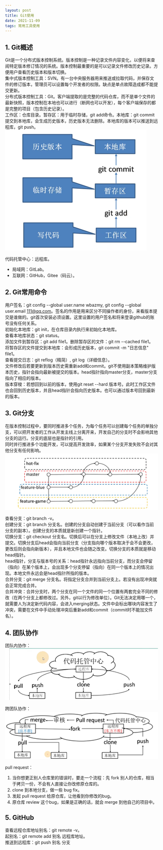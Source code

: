 ```yaml
---
layout: post
title: Git使用
date: 2021-11-09
tags: 常用工具使用
---
```

## 1. Git概述
Git是一个分布式版本控制系统。版本控制是一种记录文件内容变化，以便将来查阅特定版本修订情况的系统。版本控制最重要的是可以记录文件修改历史记录。方便用户查看历史版本和版本切换。  
集中式版本控制工具：SVN。有一台中央服务器用来推送或拉取代码，并保存文件的修订版本，管理员可以设置每个开发者的权限。缺点是单点故障造成都不能提交更新。  
分布式版本控制工具：Git。客户端提取的是完整的代码仓库，而不是单个文件的最新快照，版本控制在本地也可以进行（断网也可以开发），每个客户端保存的都是完整的项目（包含历史记录）。  
工作区：仓库目录。暂存区：用于临时存储，git add命令。本地库：git commit提交到本地库，会生成历史版本，历史版本无法删除。本地库的版本可以推送到远程库，git push。
![](/images/工具使用/1.png)

代码托管中心：远程库。
- 局域网：GitLab。
- 互联网：GitHub，Gitee（码云）。

## 2. Git常用命令
用户签名：git config --global user.name wbazmy, git config --global user.email 111@qq.com。签名的作用是用来区分不同操作者的身份，来看版本提交是谁做的。git首次安装必须设置。这里设置的用户签名和将来登录github的账号没有任何关系。  
初始化本地库：git init，在仓库目录内执行来初始化本地库。  
查看本地库状态：git status。  
添加文件到暂存区：git add file1。删除暂存区的文件：git rm --cached file1。  
将暂存区的文件提交到本地库：会形成历史版本，git commit -m "日志信息" file1。  
查看提交日志：git reflog（精简）, git log（详细信息）。  
文件修改后若要更新到版本历史需重新add和commit。git不使用副本策略维护版本历史，指针会指向最新被提交的版本。head指针指向master分支，master分支指向了相应的版本。  
版本穿梭：若想回到以前的版本，使用git reset --hard 版本号。此时工作区文件也会回到历史版本，并且head指针会指向历史版本。也可以通过版本号回到最新的版本。  
## 3. Git分支
在版本控制过程中，要同时推进多个任务，为每个任务可以创建每个任务的单独分支，可以把开发者的工作从开发主线上分离开来，开发自己的分支时不会影响其他分支的运行。分支的底层也是指针的引用。  
同时并行推进多个功能开发，可以提高开发效率，如果某个分支开发失败不会对其他分支有任何影响。
![](/images/工具使用/2.png)

查看分支：git branch -v。  
创建分支：git branch 分支名。创建的分支自动创建于当前分支（可以看作当前分支的副本）。创建分支的本质就是新创建一个指针。  
切换分支：git checkout 分支名。切换后可以在分支上修改文件（本地上改）并提交。切换分支后head会指向当前分支（分支指向哪个版本取决于会不会更改，更改后则会指向新版本），并且本地文件也会随之改变。切换分支的本质就是移动head指针。  
head指针，分支与版本号的关系：head指针永远指向当前分支，而分支会停留（指向）在某个版本上，会出现多个分支停留（指向）在同一个版本上的情况出现。本地文件永远会是head指针所指的版本。  
合并分支：git merge 分支名。将指定分支合并到当前分支上。若没有出现冲突就会正常完成合并。  
合并冲突：合并分支时，两个分支在同一个文件的同一个位置有两套完全不同的修改（在两个分支上都修改过。另外，git以行为修改单位）。Git无法决定用哪一个，就需要人为决定新代码内容，会进入merging状态。文件中会标出哪块内容发生了冲突，需要在文件中手动处理冲突后重新add和commit（commit时不能加文件名）。  
## 4. 团队协作
团队内协作：
![](/images/工具使用/3.png)

跨团队协作：
![](/images/工具使用/4.png)

pull request：
1. 当你想更正别人仓库里的错误时，要走一个流程：先 fork 别人的仓库，相当于拷贝一份，不会有人直接让你改修原仓库的。
2. clone 到本地分支，做一些 bug fix。
3. 发起 pull request 给原仓库，让他看到你修改的bug。
4. 原仓库 review 这个bug，如果是正确的话，就会 merge 到他自己的项目中。

## 5. GitHub
查看远程仓库地址别名：git remote -v。  
起别名：git remote add 别名 远程库地址。  
推送到远程库：git push 别名 分支


